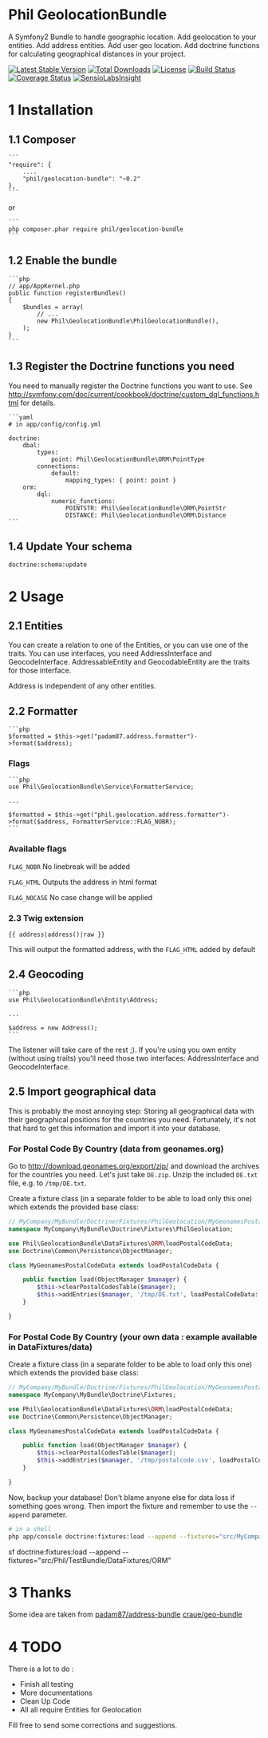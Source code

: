 Phil GeolocationBundle
======================

A Symfony2 Bundle to handle geographic location. Add geolocation to your entities. Add address entities. Add user geo location. Add doctrine functions for calculating geographical distances in your project.

[![Latest Stable Version](https://poser.pugx.org/phil/geolocation-bundle/v/stable.png)](https://packagist.org/packages/phil/geolocation-bundle)
[![Total Downloads](https://poser.pugx.org/phil/geolocation-bundle/downloads.png)](https://packagist.org/packages/phil/geolocation-bundle)
[![License](https://poser.pugx.org/phil/geolocation-bundle/license.png)](https://packagist.org/packages/phil/geolocation-bundle)
[![Build Status](https://travis-ci.org/ph-il/geolocation-bundle.png?branch=master)](https://travis-ci.org/ph-il/geolocation-bundle)
[![Coverage Status](https://coveralls.io/repos/ph-il/geolocation-bundle/badge.png)](https://coveralls.io/r/ph-il/geolocation-bundle)
[![SensioLabsInsight](https://insight.sensiolabs.com/projects/fb3d1e33-4c3a-4ace-bbfb-2ab191f9144b/mini.png)](https://insight.sensiolabs.com/projects/fb3d1e33-4c3a-4ace-bbfb-2ab191f9144b)

# 1 Installation #

## 1.1 Composer ##


    ```
	"require": {
		....
		"phil/geolocation-bundle": "~0.2"
	},
    ```

or

    ```
    php composer.phar require phil/geolocation-bundle
    ```


## 1.2 Enable the bundle ##

    ```php
	// app/AppKernel.php
	public function registerBundles()
	{
        $bundles = array(
	        // ...
	        new Phil\GeolocationBundle\PhilGeolocationBundle(),
	    );
	}
    ```
## 1.3 Register the Doctrine functions you need ##

You need to manually register the Doctrine functions you want to use.
See http://symfony.com/doc/current/cookbook/doctrine/custom_dql_functions.html for details.

    ```yaml
    # in app/config/config.yml

    doctrine:
        dbal:
            types:
                point: Phil\GeolocationBundle\ORM\PointType
            connections:
                default:
                    mapping_types: { point: point }
        orm:
            dql:
                numeric_functions:
                    POINTSTR: Phil\GeolocationBundle\ORM\PointStr
                    DISTANCE: Phil\GeolocationBundle\ORM\Distance
    ```

## 1.4 Update Your schema ##

    doctrine:schema:update

# 2 Usage #

## 2.1 Entities ##

You can create a relation to one of the Entities, or you can use one of the traits. You can use interfaces, you need
AddressInterface and GeocodeInterface. AddressableEntity and GeocodableEntity are the traits for those interface.

Address is independent of any other entities.

## 2.2 Formatter ##

    ```php
	$formatted = $this->get("padam87.address.formatter")->format($address);

### Flags ###

    ```php
	use Phil\GeolocationBundle\Service\FormatterService;

	...

	$formatted = $this->get("phil.geolocation.address.formatter")->format($address, FormatterService::FLAG_NOBR);
    ```

### Available flags ###

`FLAG_NOBR` No linebreak will be added

`FLAG_HTML` Outputs the address in html format

`FLAG_NOCASE` No case change will be applied

### 2.3 Twig extension ###

	{{ address|address()|raw }}

This will output the formatted address, with the `FLAG_HTML` added by default

## 2.4 Geocoding ##

    ```php
	use Phil\GeolocationBundle\Entity\Address;

	...

	$address = new Address();
    ```

The listener will take care of the rest ;). If you're using you own entity (without using traits) you'll need those two
interfaces: AddressInterface and GeocodeInterface.

## 2.5 Import geographical data ##

This is probably the most annoying step: Storing all geographical data with their geographical positions for the countries
you need. Fortunately, it's not that hard to get this information and import it into your database.

### For Postal Code By Country (data from geonames.org)

Go to http://download.geonames.org/export/zip/ and download the archives for the countries you need. Let's just take
`DE.zip`. Unzip the included `DE.txt` file, e.g. to `/tmp/DE.txt`.

Create a fixture class (in a separate folder to be able to load only this one) which extends the provided base class:

```php
// MyCompany/MyBundle/Doctrine/Fixtures/PhilGeolocation/MyGeonamesPostalCodeData.php
namespace MyCompany\MyBundle\Doctrine\Fixtures\PhilGeolocation;

use Phil\GeolocationBundle\DataFixtures\ORM\loadPostalCodeData;
use Doctrine\Common\Persistence\ObjectManager;

class MyGeonamesPostalCodeData extends loadPostalCodeData {

	public function load(ObjectManager $manager) {
		$this->clearPostalCodesTable($manager);
		$this->addEntries($manager, '/tmp/DE.txt', loadPostalCodeData::FORMAT_GEONAMES);
	}

}
```

### For Postal Code By Country (your own data : example available in DataFixtures/data)


Create a fixture class (in a separate folder to be able to load only this one) which extends the provided base class:

```php
// MyCompany/MyBundle/Doctrine/Fixtures/PhilGeolocation/MyGeonamesPostalCodeData.php
namespace MyCompany\MyBundle\Doctrine\Fixtures;

use Phil\GeolocationBundle\DataFixtures\ORM\loadPostalCodeData;
use Doctrine\Common\Persistence\ObjectManager;

class MyGeonamesPostalCodeData extends loadPostalCodeData {

	public function load(ObjectManager $manager) {
		$this->clearPostalCodesTable($manager);
		$this->addEntries($manager, '/tmp/postalcode.csv', loadPostalCodeData::FORMAT_CSV);
	}

}
```

Now, backup your database! Don't blame anyone else for data loss if something goes wrong.
Then import the fixture and remember to use the `--append` parameter.

```sh
# in a shell
php app/console doctrine:fixtures:load --append --fixtures="src/MyCompany/MyBundle/DataFixtures/ORM"
```

sf doctrine:fixtures:load --append --fixtures="src/Phil/TestBundle/DataFixtures/ORM"

# 3 Thanks #

Some idea are taken from
[padam87/address-bundle](https://packagist.org/packages/padam87/address-bundle)
[craue/geo-bundle](https://github.com/craue/CraueGeoBundle)

# 4 TODO #
There is a lot to do :
* Finish all testing
* More documentations
* Clean Up Code
* All all require Entities for Geolocation

Fill free to send some corrections and suggestions.


